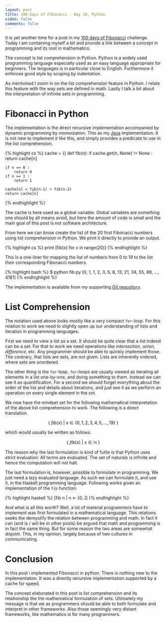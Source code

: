 ```yaml
---
layout: post
title: 100 Days of Fibonacci - Day 10, Python
video: false
comments: false
---
```


<!--{ Introduction to the project | light informal fun }-->
It is yet another time for a post in my
[100 days of Fibonacci](/blog/100-days-of-fibonacci-overview) challenge.
Today I am containing myself a bit and provide a link between
a concept in programming and its root in mathematics.

<!--{ Introduction to Python | light informal }-->
The concept is list comprehension in Python. Python is a widely
used programming language especially used as an easy language
appropriate for beginners. The languages is in particular
close to English. Furthermore it enforces good style by scoping by indentation.

<!--{ My take on Fibonacci in python | light informal}-->
As mentioned I zoom in on the list comprehension feature in
Python. I relate this feature with the way sets are defined in
math. Lastly I talk a bit about the interpretation of infinite sets in
programming.

<!--{ Implementation details of Fibonacci in Python | technical formal }-->
# Fibonacci in Python
<!--{ Overview on the Python implementation | }-->
The implementation is the direct recursive implementation accompanied
by dynamic programming by momoization. This as
my [Java](/blog/100-days-of-fibonacci-day-2-java/) implementation. It is not
new to implement it like this, and simply provides a predicate to use in
the list comprehension.

{% highlight cs %}
cache = {}
def fib(n):
    if cache.get(n, None) != None :
        return cache[n]

    if n == 0 :
        return 0
    if n == 1 :
        return 1

    cache[n] = fib(n-1) + fib(n-2)
    return cache[n]
{% endhighlight %}

<!--{ Justification of the cache | }-->
The cache is here used as a global variable. Global variables are something one
should by all means avoid, but here the amount of code is small and the main
goal of this post is not software architecture.

<!--{ Transition to the list comprehension formulation |  }-->
From here we can know create the list of the 20 first Fibonacci numbers using
list comprehension in Python. We print it directly to provide an output.

{% highlight cs %}
print [fib(x) for x in range(20)]
{% endhighlight %}

This is a one-liner for mapping the list of numbers from 0 to 19 to the list
their corresponding Fibonacci numbers.

{% highlight bash %}
$ python fib.py 
[0, 1, 1, 2, 3, 5, 8, 13, 21, 34, 55, 89, ..., 4181]
{% endhighlight %}

The implementation is available from my supporting
[Git repository](https://github.com/madsbuch/fibonacci/tree/master/python).

# List Comprehension
<!--{ Set initial intuition in a for loop | }-->
The notation used above looks mostly like a very compact `for`-loop. For this
relation to work we need to slightly open up our understanding of lists and
iteration in programming languages.

<!--{ The new understanding of lists | }-->
First we need to view a list as a set. It should be quite clear that a list
indeed can be a set. For that to work we need operations like _intersection_,
_union_, _difference_, etc. Any programmer should be able to quickly implement
those. The contrary, that lists are sets, are not given. Lists are inherently
ordered, where sets are unordered.

<!--{ New understanding of iteration | }-->
The other thing is the `for`-loop. `for`-loops are usually viewed as iterating
all elements in a list one-by-one, and doing something to them. Instead we 
can see it as quantification. For a second we should forget everything about
the order of the list and details about iterations, and just see it as we 
perform an operation on every single element in the _set_.

We now have the mindset set for the following mathematical interpretation of
the above list comprehension to work. The following is a direct translation. 

$$
    \{ \ fib(x) \ | \ x \in \{0, 1, 2, 3, 4, 5, ..., 19\} \ \}
$$

which would usually be written as follows.

$$
    \{ \ fib(x) \ | \ x \in \mathbb{N} \ \}
$$

The reason why the last formulation is kind of futile is that Python
uses strict evaluation: All terms are evaluated. The set of naturals is
infinite and hence the computation will not halt.

The last formulation is, however, possible to formulate in programming.
We just need a lazy evaluated language. As such we can formulate it, and use
it, in the Haskell programming language. Following works given an
implementation of the `fib` function:

{% highlight haskell %}
[fib n | n <- [0..]]
{% endhighlight %}

And what is all this worth? Well, a lot of material programmers have to
implement was first formulated in a mathematical language. This relations seeks
the demystify the relation between programming and math. In fact it can (and
is / will be in other posts) be argued that math and programming is in fact
the same thing. But for some reason the two areas are somewhat disjoint. This,
in my opinion, largely because of two cultures in communicating.

# Conclusion
<!--{ Fibonacci was implemented | }-->
In this post i implemented Fibonacci in python. There is nothing new to
the implementation. It was a directly recursive implementation supported
by a cache for speed.

<!--{ Conclusion of list comprehension | }-->
The concept elaborated in this post is list comprehension and its relationship
the the mathematical formulation of sets. Ultimately my message is that we as
programmers should be able to both formulate and interpret in other frameworks.
Also those seemingly very distant frameworks, like mathematics is for
many programmers.